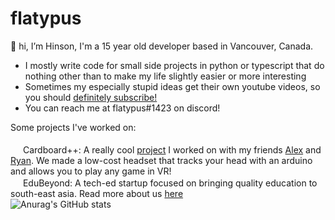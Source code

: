 # flatypus

👋 hi, I’m Hinson, I'm a 15 year old developer based in Vancouver, Canada. 
* I mostly write code for small side projects in python or typescript that do nothing other than to make my life slightly easier or more interesting
* Sometimes my especially stupid ideas get their own youtube videos, so you should [definitely subscribe!](https://youtube.com/flatypus)
* You can reach me at flatypus#1423 on discord!

Some projects I've worked on: <br><br>
[<img src='https://www.youtube.com/s/desktop/7449ebf7/img/favicon_32x32.png' width='16px'/>](https://www.youtube.com/watch?v=KP3yoWUXz70)  Cardboard++: A really cool [project](https://github.com/nuggetbucket54/moneymoneyvr) I worked on with my friends [Alex](https://github.com/alexng353) and [Ryan](https://github.com/nuggetbucket54). We made a low-cost headset that tracks your head with an arduino and allows you to play any game in VR!<br>
[<img src='https://www.edubeyond.dev/index/logo.png' width='16px'/>](https://edubeyond.dev)  EduBeyond: A tech-ed startup focused on bringing quality education to south-east asia. Read more about us [here](https://edubeyond.dev)<br>
![Anurag's GitHub stats](https://github-readme-stats.vercel.app/api?username=flatypus&show_icons=true&theme=radical)

